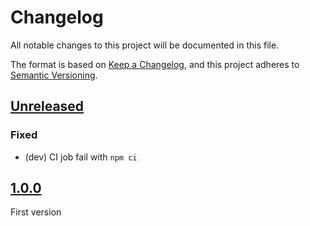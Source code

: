 # Changelog

All notable changes to this project will be documented in this file.

The format is based on [Keep a Changelog](https://keepachangelog.com/en/1.0.0/),
and this project adheres to [Semantic Versioning](https://semver.org/spec/v2.0.0.html).

## [Unreleased]

### Fixed

- (dev) CI job fail with `npm ci`

## [1.0.0]

First version

[unreleased]: https://github.com/MacFJA/sveltekit-session/compare/1.0.0...HEAD
[1.0.0]: https://github.com/MacFJA/sveltekit-session/releases/tag/1.0.0

